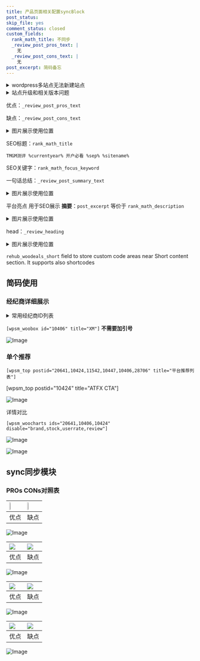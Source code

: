 ```yaml
---
title: 产品页面相关配置syncBlock
post_status: 
skip_file: yes
comment_status: closed
custom_fields:
  rank_math_title: 不同步
  _review_post_pros_text: |
    无
  _review_post_cons_text: |
    无
post_excerpt: 简码备忘
---
```

<details><summary>wordpress多站点无法新建站点</summary>

<li>和报错需要清理cookies一样的原因</li>
<li>wp-config.php里面<code>define( 'SUBDOMAIN_INSTALL', false );//子域名安装</code></li>
<li>新建子站点是用<code>define( 'SUBDOMAIN_INSTALL', true);//子域名安装</code> 完成以后，改成<code>false</code></li>
</details>

<details><summary>站点升级和相关版本问题</summary>

<p>wordpress：5.9.9
woocommerce：7.5.1
出现问题的地方：主题选项里面>><strong>Product layout >>compact style</strong></p>
<p>如何出现没有用过的字段 导致无法保存。先导出配置 然后进行修改，后面再次恢复即可。</p>
<p>出现部分字段无法显示时，需要返回默认布局后，对产品进行保存就好了。</p>
<p></p>
</details>

优点：`_review_post_pros_text`

缺点：`_review_post_cons_text`

<details><summary>图片展示使用位置</summary>

<img src="https://prod-files-secure.s3.us-west-2.amazonaws.com/39ed1227-6d7d-4570-be36-9ccd4a2c4241/f51d3d83-55d4-4bdf-9604-f37ec77ab556/Untitled.png?X-Amz-Algorithm=AWS4-HMAC-SHA256&X-Amz-Content-Sha256=UNSIGNED-PAYLOAD&X-Amz-Credential=ASIAZI2LB4666J4BHTQN%2F20250302%2Fus-west-2%2Fs3%2Faws4_request&X-Amz-Date=20250302T105521Z&X-Amz-Expires=3600&X-Amz-Security-Token=IQoJb3JpZ2luX2VjEH4aCXVzLXdlc3QtMiJHMEUCIQDsmKE6Ml7Rb2DPYEb1t4eM6Mgrox8V%2Bqus00ArwRM6tgIgCerQkVktXGU%2FCb3Q06NevBkukUmW14WWDcCqx3jCixEqiAQItv%2F%2F%2F%2F%2F%2F%2F%2F%2F%2FARAAGgw2Mzc0MjMxODM4MDUiDEzJ6w5zglKiXOUnfCrcA2hwxu9LZ3ieiquTRGu0n7%2F1yJ%2F1v4rV9pHoB%2BKTzgpmgWY3D%2BRJbjhc8ftkEziUJkEpGuIZQzznrmXW0FmTjp82suRCkl8VTsfkMn97r61qGU9VzWI0qI9LlBOA8cJtIjiUHkx0Dz%2F%2BBIB6FMGW6%2BftH5uKK6dZkOr0Hi%2Bzn2aulhYtCivsReTmviCrQ%2BFkuPWQpyFvsr1GdeZ8o9ScxjKd8AqduqGi7ZplDHMnXh1ppO9RXB8FGQ2JtxQ1dZ6XNtZVTucsHjMmaI3Je2V7rQ5Iuk7u3U2n7sFvKCxuTDD8yph8Blm9zgPKZp4%2Blfj3ojodrZcAWaUHEY1oQpXwmuBFTgBCOXfMgY3KN%2FGUqgvrH%2B8iho6%2FRWEF2wEuvrUoPGTHFL8dcXX0J1Y45R5lDypxPluP7YUUGkAs8w31oX9HpUsoY6621RuzuJbHQauhjvWs8ugA58CrFAJEskII9egK8Zw3EjmR%2BftFzELDDx%2B6xSGes1JMGoNEWKX0a6smOIEIx28XGtONO061vZ5fRC8JYscwFsVQkBZ2sl3Tox4I17XTgYIRRNNDuLw%2B%2FQXuEQTRxmWAKcxvo3E3Qtlbyx7h3Y7jKpJzK67qu2MURVGXx%2BXHbCF%2FBjN5PZ8IMIvWj74GOqUBUwhquqTAYT1b2sv4ZhYSx%2FXjTPFtSrdACmZHWHv3wCaqDOXEZ05TDav5zG5Zv8%2F50StOgCrYrT7RnwbGFeXHDy%2FxSriPh38B4EIel5k5wYG5LfC4KGDiTE1O9B3AGzBj79XDOsuK1tsEeGR8hWnaDbgbsAJLVHebfy%2BkC2DTsPk8qlGfMy0JoHdG7AQMRzeVMJ36W84xtnPUsDdH8atBnqqm%2Fx00&X-Amz-Signature=43972e57e4c5914e54d594962a06b75a475b4243804b8012b512e185cc91064b&X-Amz-SignedHeaders=host&x-id=GetObject" alt="Image">
</details>

SEO标题：`rank_math_title`

`TMGM测评 %currentyear% 开户必看 %sep% %sitename%`

SEO关键字：`rank_math_focus_keyword`

一句话总结：`_review_post_summary_text`

<details><summary>图片展示使用位置</summary>

<img src="https://prod-files-secure.s3.us-west-2.amazonaws.com/39ed1227-6d7d-4570-be36-9ccd4a2c4241/4b96a922-296c-4f4e-8630-d1c870cbce01/Untitled.png?X-Amz-Algorithm=AWS4-HMAC-SHA256&X-Amz-Content-Sha256=UNSIGNED-PAYLOAD&X-Amz-Credential=ASIAZI2LB466WHNEZMMM%2F20250302%2Fus-west-2%2Fs3%2Faws4_request&X-Amz-Date=20250302T105521Z&X-Amz-Expires=3600&X-Amz-Security-Token=IQoJb3JpZ2luX2VjEH4aCXVzLXdlc3QtMiJIMEYCIQC3ZSrkfpl9XoXGioXIvXMQWALY3ZnrgDbm8aMGOHlWpgIhAKO9bIvopEdBQBvch45Wpi47HVbUlG%2Bs64ac2rXnMLvrKogECLb%2F%2F%2F%2F%2F%2F%2F%2F%2F%2FwEQABoMNjM3NDIzMTgzODA1Igy7pwx2o9iFxn99p0Uq3AOR6mGKgevsuOZz3VtIdIwI5N0qNPVSZ3eI6n9ooRNlT0AcAxcTqeYtfYMMf0ThbMOTAZTcN%2FkAqZx4QaWCMKNt%2B17yH3wCg7DP30wMGpy3ThDk9yO0WTSuzgrl4iZruvXvNoMUH7wna5mG2YYe%2FgP%2B5NMWFR5vyddL32YbGUAKhR%2B5YT1xgWvd%2FnVt4hzWRAAQgn1AzynTRQVI91Sa9W3Nd2IIbHb5IutbFM2TQZBWaJBeJ5qBCDEkz%2FDIDgS77bFlxIs3AVpXo%2F5l06kgEl5vGyDfLQSpTCgrAOTWVH7wXSs1sszMiV8WiYi1sSyz6ONNtnHqwwB5Ft4%2B12S8rOdfrUPfAslfXScB0MpqYhF0IrMRC2Ge0DQNSS7O3eeTbGSveXwxY0kEz87kjGhNdiUWmDuE3OGPQDCS1I9PkKL0wRAqspMDIJHTFOdZJTAHCRqHfk4dNmfzp4J%2BQkqlSMe5c2VHs5lzesD134Qh1Zn3HNGmmHpJCaFaynmaHefxnrBvn2cF%2Bp9FE17GS%2FPdjqR8exvVHfgudrXdTAr9%2FQyv7q2JeQZQDojv8mNj9lAcqIozOZnQ%2FwHw4S8pUHwMqU%2FxERruXMjrtj3dWoA79VU5YWIHYk00Sezs17cSjDD61Y%2B%2BBjqkATQ%2FPy6XgaKfG3nTP2JV%2BL3%2FHWLPjLKT0vG37xPzpC%2FgZ9HLjPwcuik0njweKQrzuOm7G1ZBCP4Z%2FEuNqVkPR0%2B8Zhzz%2BTC1hMnvGFsDq0YJBRwBVvf51FtAmqLEc7LcI1FqrmBD%2FSdDZk90ryXlR7aOnloGmi4A3KJ%2BvNWsAnVj%2BZhgf9iOWifmrCQTT%2FEGr2VqJsQirRg7Uf3TQoRXNbViBEie&X-Amz-Signature=f6ff80dec8a81014389ffc330854dd41b490b244c0c66526e220f32960e5a3aa&X-Amz-SignedHeaders=host&x-id=GetObject" alt="Image">
</details>

平台亮点 用于SEO展示 **摘要**：`post_excerpt`  等价于 `rank_math_description`

<details><summary>图片展示使用位置</summary>

<img src="https://prod-files-secure.s3.us-west-2.amazonaws.com/39ed1227-6d7d-4570-be36-9ccd4a2c4241/1ee11f63-b60a-4dfe-a7a7-d58ff23b5d88/Untitled.png?X-Amz-Algorithm=AWS4-HMAC-SHA256&X-Amz-Content-Sha256=UNSIGNED-PAYLOAD&X-Amz-Credential=ASIAZI2LB466UXFOGZMR%2F20250302%2Fus-west-2%2Fs3%2Faws4_request&X-Amz-Date=20250302T105521Z&X-Amz-Expires=3600&X-Amz-Security-Token=IQoJb3JpZ2luX2VjEH4aCXVzLXdlc3QtMiJIMEYCIQCRe1UxahCiUFNMQAedDVoIwOrb8km3bYuMjL58UVVv6QIhAP6rYVdjATsU2Su5id%2FLZnHi0rI%2BpO9QBprj%2FBhi9HqcKogECLb%2F%2F%2F%2F%2F%2F%2F%2F%2F%2FwEQABoMNjM3NDIzMTgzODA1Igx6sTt5nmJTu%2Fv24JQq3AMWNQOaEnJ8PiPzFzSf2mpZ5Eu%2BrtYZXGd6i8ViOesiJkkFbi0oDNDEDiVqbAX9SyYG6aJoFiNYXIWfR62ptSvCoxarElBHOlsjUiMAtG8AUBcD3Eml%2FdKjSh1yOUKtD5mlun%2FCeNMCzS%2BVPKEpln2auqSPDXq6JCsjKDB3UfWcQFmZK01UM8KnCY3wkV7xevq%2BoIM3WbGESh2ZpHLKIBigHlDPsw2s6ADo%2FxthRAE354t%2BvJa3M8or8icusmkrNk7n6dpziPc%2BI7%2Bih%2BxPWEy3ruH0qeqaluhZnoTsILjH09edoHyP3MbJq%2Bs6jtlFIsCmy7aLLkVFJE7vsMPRpnBllTXf6Lc1%2FqnUyLA84KPE26eDWUjS%2FJOtpMVMW%2BBevt5zJKrM4aVTSeIjDufG6xL4VLlcY7XVPWHaAYZxT6ZFRhjmIyeDQq9bwD%2BYOrTjXazsrZ1vg801x89RwB4u%2BSNP0q3okBFdf1UmSs7tN2XXqXV2jxvCoEwZ4a7AUlIOMlzfozAe%2FRjBE3zOz5kkJm7pDi6vE45I%2BUfhnto04ZFJEh%2FSUeVd4kBKAe9jK29riCdjjqFYjCTmKNmbWBNwoeLDOI8Z9%2FxwmqCfdBW8fv9xd77GjcNsW4ctvs44OjD51Y%2B%2BBjqkASCXJryJiXFR8%2BtGQc%2BB4yFbXuGGS7AHeluTfYlDo5c2uXhorZlvgsuuNd07BQdGiVAg2H2dKblVKY3lVivRDHBXoctAggncrdsragTZIGst%2FFc0YzGrgKUbJtE%2BVw7ZU8i%2FERwmvFtfGg30dLwbba6NKGczZtbOnO5qOm%2B55V1KOQqI5QbxhFJNQiU3AAwc97AoUDcAF%2B5c0CX3w5K%2B2QZUFFMp&X-Amz-Signature=6514fbaf388310b95f6378ee7eafd586f977d0596b494076e348e536d93f358e&X-Amz-SignedHeaders=host&x-id=GetObject" alt="Image">
<img src="https://prod-files-secure.s3.us-west-2.amazonaws.com/39ed1227-6d7d-4570-be36-9ccd4a2c4241/ad4118b5-78d8-4fbe-801e-3b29b5d99c01/Untitled.png?X-Amz-Algorithm=AWS4-HMAC-SHA256&X-Amz-Content-Sha256=UNSIGNED-PAYLOAD&X-Amz-Credential=ASIAZI2LB466UXFOGZMR%2F20250302%2Fus-west-2%2Fs3%2Faws4_request&X-Amz-Date=20250302T105521Z&X-Amz-Expires=3600&X-Amz-Security-Token=IQoJb3JpZ2luX2VjEH4aCXVzLXdlc3QtMiJIMEYCIQCRe1UxahCiUFNMQAedDVoIwOrb8km3bYuMjL58UVVv6QIhAP6rYVdjATsU2Su5id%2FLZnHi0rI%2BpO9QBprj%2FBhi9HqcKogECLb%2F%2F%2F%2F%2F%2F%2F%2F%2F%2FwEQABoMNjM3NDIzMTgzODA1Igx6sTt5nmJTu%2Fv24JQq3AMWNQOaEnJ8PiPzFzSf2mpZ5Eu%2BrtYZXGd6i8ViOesiJkkFbi0oDNDEDiVqbAX9SyYG6aJoFiNYXIWfR62ptSvCoxarElBHOlsjUiMAtG8AUBcD3Eml%2FdKjSh1yOUKtD5mlun%2FCeNMCzS%2BVPKEpln2auqSPDXq6JCsjKDB3UfWcQFmZK01UM8KnCY3wkV7xevq%2BoIM3WbGESh2ZpHLKIBigHlDPsw2s6ADo%2FxthRAE354t%2BvJa3M8or8icusmkrNk7n6dpziPc%2BI7%2Bih%2BxPWEy3ruH0qeqaluhZnoTsILjH09edoHyP3MbJq%2Bs6jtlFIsCmy7aLLkVFJE7vsMPRpnBllTXf6Lc1%2FqnUyLA84KPE26eDWUjS%2FJOtpMVMW%2BBevt5zJKrM4aVTSeIjDufG6xL4VLlcY7XVPWHaAYZxT6ZFRhjmIyeDQq9bwD%2BYOrTjXazsrZ1vg801x89RwB4u%2BSNP0q3okBFdf1UmSs7tN2XXqXV2jxvCoEwZ4a7AUlIOMlzfozAe%2FRjBE3zOz5kkJm7pDi6vE45I%2BUfhnto04ZFJEh%2FSUeVd4kBKAe9jK29riCdjjqFYjCTmKNmbWBNwoeLDOI8Z9%2FxwmqCfdBW8fv9xd77GjcNsW4ctvs44OjD51Y%2B%2BBjqkASCXJryJiXFR8%2BtGQc%2BB4yFbXuGGS7AHeluTfYlDo5c2uXhorZlvgsuuNd07BQdGiVAg2H2dKblVKY3lVivRDHBXoctAggncrdsragTZIGst%2FFc0YzGrgKUbJtE%2BVw7ZU8i%2FERwmvFtfGg30dLwbba6NKGczZtbOnO5qOm%2B55V1KOQqI5QbxhFJNQiU3AAwc97AoUDcAF%2B5c0CX3w5K%2B2QZUFFMp&X-Amz-Signature=713091e00b078a9526a34a1fa8ab764ae66584f80aab59d285548eff7ad75152&X-Amz-SignedHeaders=host&x-id=GetObject" alt="Image">
<img src="https://prod-files-secure.s3.us-west-2.amazonaws.com/39ed1227-6d7d-4570-be36-9ccd4a2c4241/a38cf7c9-a79c-4b64-9e94-13589fe0758b/Untitled.png?X-Amz-Algorithm=AWS4-HMAC-SHA256&X-Amz-Content-Sha256=UNSIGNED-PAYLOAD&X-Amz-Credential=ASIAZI2LB466UXFOGZMR%2F20250302%2Fus-west-2%2Fs3%2Faws4_request&X-Amz-Date=20250302T105521Z&X-Amz-Expires=3600&X-Amz-Security-Token=IQoJb3JpZ2luX2VjEH4aCXVzLXdlc3QtMiJIMEYCIQCRe1UxahCiUFNMQAedDVoIwOrb8km3bYuMjL58UVVv6QIhAP6rYVdjATsU2Su5id%2FLZnHi0rI%2BpO9QBprj%2FBhi9HqcKogECLb%2F%2F%2F%2F%2F%2F%2F%2F%2F%2FwEQABoMNjM3NDIzMTgzODA1Igx6sTt5nmJTu%2Fv24JQq3AMWNQOaEnJ8PiPzFzSf2mpZ5Eu%2BrtYZXGd6i8ViOesiJkkFbi0oDNDEDiVqbAX9SyYG6aJoFiNYXIWfR62ptSvCoxarElBHOlsjUiMAtG8AUBcD3Eml%2FdKjSh1yOUKtD5mlun%2FCeNMCzS%2BVPKEpln2auqSPDXq6JCsjKDB3UfWcQFmZK01UM8KnCY3wkV7xevq%2BoIM3WbGESh2ZpHLKIBigHlDPsw2s6ADo%2FxthRAE354t%2BvJa3M8or8icusmkrNk7n6dpziPc%2BI7%2Bih%2BxPWEy3ruH0qeqaluhZnoTsILjH09edoHyP3MbJq%2Bs6jtlFIsCmy7aLLkVFJE7vsMPRpnBllTXf6Lc1%2FqnUyLA84KPE26eDWUjS%2FJOtpMVMW%2BBevt5zJKrM4aVTSeIjDufG6xL4VLlcY7XVPWHaAYZxT6ZFRhjmIyeDQq9bwD%2BYOrTjXazsrZ1vg801x89RwB4u%2BSNP0q3okBFdf1UmSs7tN2XXqXV2jxvCoEwZ4a7AUlIOMlzfozAe%2FRjBE3zOz5kkJm7pDi6vE45I%2BUfhnto04ZFJEh%2FSUeVd4kBKAe9jK29riCdjjqFYjCTmKNmbWBNwoeLDOI8Z9%2FxwmqCfdBW8fv9xd77GjcNsW4ctvs44OjD51Y%2B%2BBjqkASCXJryJiXFR8%2BtGQc%2BB4yFbXuGGS7AHeluTfYlDo5c2uXhorZlvgsuuNd07BQdGiVAg2H2dKblVKY3lVivRDHBXoctAggncrdsragTZIGst%2FFc0YzGrgKUbJtE%2BVw7ZU8i%2FERwmvFtfGg30dLwbba6NKGczZtbOnO5qOm%2B55V1KOQqI5QbxhFJNQiU3AAwc97AoUDcAF%2B5c0CX3w5K%2B2QZUFFMp&X-Amz-Signature=d3a785d0863a54b478f1a727b25e00de32b6371957f1df7b829ea46a9dab71a4&X-Amz-SignedHeaders=host&x-id=GetObject" alt="Image">
<img src="https://prod-files-secure.s3.us-west-2.amazonaws.com/39ed1227-6d7d-4570-be36-9ccd4a2c4241/7da6fc1e-d2ac-42ae-8c75-cb5749aa18f6/Untitled.png?X-Amz-Algorithm=AWS4-HMAC-SHA256&X-Amz-Content-Sha256=UNSIGNED-PAYLOAD&X-Amz-Credential=ASIAZI2LB466UXFOGZMR%2F20250302%2Fus-west-2%2Fs3%2Faws4_request&X-Amz-Date=20250302T105521Z&X-Amz-Expires=3600&X-Amz-Security-Token=IQoJb3JpZ2luX2VjEH4aCXVzLXdlc3QtMiJIMEYCIQCRe1UxahCiUFNMQAedDVoIwOrb8km3bYuMjL58UVVv6QIhAP6rYVdjATsU2Su5id%2FLZnHi0rI%2BpO9QBprj%2FBhi9HqcKogECLb%2F%2F%2F%2F%2F%2F%2F%2F%2F%2FwEQABoMNjM3NDIzMTgzODA1Igx6sTt5nmJTu%2Fv24JQq3AMWNQOaEnJ8PiPzFzSf2mpZ5Eu%2BrtYZXGd6i8ViOesiJkkFbi0oDNDEDiVqbAX9SyYG6aJoFiNYXIWfR62ptSvCoxarElBHOlsjUiMAtG8AUBcD3Eml%2FdKjSh1yOUKtD5mlun%2FCeNMCzS%2BVPKEpln2auqSPDXq6JCsjKDB3UfWcQFmZK01UM8KnCY3wkV7xevq%2BoIM3WbGESh2ZpHLKIBigHlDPsw2s6ADo%2FxthRAE354t%2BvJa3M8or8icusmkrNk7n6dpziPc%2BI7%2Bih%2BxPWEy3ruH0qeqaluhZnoTsILjH09edoHyP3MbJq%2Bs6jtlFIsCmy7aLLkVFJE7vsMPRpnBllTXf6Lc1%2FqnUyLA84KPE26eDWUjS%2FJOtpMVMW%2BBevt5zJKrM4aVTSeIjDufG6xL4VLlcY7XVPWHaAYZxT6ZFRhjmIyeDQq9bwD%2BYOrTjXazsrZ1vg801x89RwB4u%2BSNP0q3okBFdf1UmSs7tN2XXqXV2jxvCoEwZ4a7AUlIOMlzfozAe%2FRjBE3zOz5kkJm7pDi6vE45I%2BUfhnto04ZFJEh%2FSUeVd4kBKAe9jK29riCdjjqFYjCTmKNmbWBNwoeLDOI8Z9%2FxwmqCfdBW8fv9xd77GjcNsW4ctvs44OjD51Y%2B%2BBjqkASCXJryJiXFR8%2BtGQc%2BB4yFbXuGGS7AHeluTfYlDo5c2uXhorZlvgsuuNd07BQdGiVAg2H2dKblVKY3lVivRDHBXoctAggncrdsragTZIGst%2FFc0YzGrgKUbJtE%2BVw7ZU8i%2FERwmvFtfGg30dLwbba6NKGczZtbOnO5qOm%2B55V1KOQqI5QbxhFJNQiU3AAwc97AoUDcAF%2B5c0CX3w5K%2B2QZUFFMp&X-Amz-Signature=82ed3dea7b7db1c5f75f9de237f5f2d5106cf505b50973ce62a3ff2f8c624b8d&X-Amz-SignedHeaders=host&x-id=GetObject" alt="Image">
<img src="https://prod-files-secure.s3.us-west-2.amazonaws.com/39ed1227-6d7d-4570-be36-9ccd4a2c4241/7e97f40a-eaee-47f5-b2f9-475f96808fa7/Untitled.png?X-Amz-Algorithm=AWS4-HMAC-SHA256&X-Amz-Content-Sha256=UNSIGNED-PAYLOAD&X-Amz-Credential=ASIAZI2LB466UXFOGZMR%2F20250302%2Fus-west-2%2Fs3%2Faws4_request&X-Amz-Date=20250302T105521Z&X-Amz-Expires=3600&X-Amz-Security-Token=IQoJb3JpZ2luX2VjEH4aCXVzLXdlc3QtMiJIMEYCIQCRe1UxahCiUFNMQAedDVoIwOrb8km3bYuMjL58UVVv6QIhAP6rYVdjATsU2Su5id%2FLZnHi0rI%2BpO9QBprj%2FBhi9HqcKogECLb%2F%2F%2F%2F%2F%2F%2F%2F%2F%2FwEQABoMNjM3NDIzMTgzODA1Igx6sTt5nmJTu%2Fv24JQq3AMWNQOaEnJ8PiPzFzSf2mpZ5Eu%2BrtYZXGd6i8ViOesiJkkFbi0oDNDEDiVqbAX9SyYG6aJoFiNYXIWfR62ptSvCoxarElBHOlsjUiMAtG8AUBcD3Eml%2FdKjSh1yOUKtD5mlun%2FCeNMCzS%2BVPKEpln2auqSPDXq6JCsjKDB3UfWcQFmZK01UM8KnCY3wkV7xevq%2BoIM3WbGESh2ZpHLKIBigHlDPsw2s6ADo%2FxthRAE354t%2BvJa3M8or8icusmkrNk7n6dpziPc%2BI7%2Bih%2BxPWEy3ruH0qeqaluhZnoTsILjH09edoHyP3MbJq%2Bs6jtlFIsCmy7aLLkVFJE7vsMPRpnBllTXf6Lc1%2FqnUyLA84KPE26eDWUjS%2FJOtpMVMW%2BBevt5zJKrM4aVTSeIjDufG6xL4VLlcY7XVPWHaAYZxT6ZFRhjmIyeDQq9bwD%2BYOrTjXazsrZ1vg801x89RwB4u%2BSNP0q3okBFdf1UmSs7tN2XXqXV2jxvCoEwZ4a7AUlIOMlzfozAe%2FRjBE3zOz5kkJm7pDi6vE45I%2BUfhnto04ZFJEh%2FSUeVd4kBKAe9jK29riCdjjqFYjCTmKNmbWBNwoeLDOI8Z9%2FxwmqCfdBW8fv9xd77GjcNsW4ctvs44OjD51Y%2B%2BBjqkASCXJryJiXFR8%2BtGQc%2BB4yFbXuGGS7AHeluTfYlDo5c2uXhorZlvgsuuNd07BQdGiVAg2H2dKblVKY3lVivRDHBXoctAggncrdsragTZIGst%2FFc0YzGrgKUbJtE%2BVw7ZU8i%2FERwmvFtfGg30dLwbba6NKGczZtbOnO5qOm%2B55V1KOQqI5QbxhFJNQiU3AAwc97AoUDcAF%2B5c0CX3w5K%2B2QZUFFMp&X-Amz-Signature=81453aa7fa3585dff0185b8f6184dcbaa9a9fdd540f4efd780bdf54d95d087dd&X-Amz-SignedHeaders=host&x-id=GetObject" alt="Image">
</details>

head：`_review_heading`

<details><summary>图片展示使用位置</summary>

<img src="https://prod-files-secure.s3.us-west-2.amazonaws.com/39ed1227-6d7d-4570-be36-9ccd4a2c4241/3a4650ad-9887-415c-889a-edd51fa54f27/Untitled.png?X-Amz-Algorithm=AWS4-HMAC-SHA256&X-Amz-Content-Sha256=UNSIGNED-PAYLOAD&X-Amz-Credential=ASIAZI2LB466QLCKF2TD%2F20250302%2Fus-west-2%2Fs3%2Faws4_request&X-Amz-Date=20250302T105524Z&X-Amz-Expires=3600&X-Amz-Security-Token=IQoJb3JpZ2luX2VjEH4aCXVzLXdlc3QtMiJGMEQCIE4Pd2UudR6hcYxM%2Bs7XDHX8yp8LX03%2B%2FP1nDS69rrsoAiApR3Stbt1aokjmDnDQC6Om9yeraJkmDsJlmBaIYe03qyqIBAi2%2F%2F%2F%2F%2F%2F%2F%2F%2F%2F8BEAAaDDYzNzQyMzE4MzgwNSIMM7TtlNswDYJZTH3HKtwDdVkrSjp%2F1BbDyilIDM0UYJnCka6HSrPp043XReTbQ3BykNJ8U26Bs0mD97dRMlYBJ8FstSitoYzT8t25J2XiNmClskr1ugAvpxzpTkRcAN%2FqL%2FQBc%2Bw13jPmVnVZhO4GzSyxgaGickrxAA%2FM%2Bx4OsPtjEz85A5SySj0B%2BVI%2BYxsxpCg96wGsZ8YFDb%2FuRJGWUd5KEQGBRp0WhiGOL1ewMBv452Q3RIistyo38wYJ7obIgwFNjaPuvwrza%2BsDdoFo4ns6kY%2BpHxIpPxy88iUqfyklMtRfZzbuA1EDa6k4XqJFu0A%2FwYPrQiq5taYug8PAUIT5AOS7Ar%2FrlGBydtBG6J1lkUoWTgtzUnzhuXZ6R11C2xBImFgo5%2Fj5WpN2kgQ6WbO9BD2QDyRy1eQsuIIajoVOh0ucxxv31wl7T2auTHhRTgUVLts%2Bnl8AmSyRD%2FTAPoX8wBTKPEwT%2F3VudDlZRkYg8qwqTyqHiScDPAqsUIJw5jS6iAnNIrVPXEHlz1%2F8DOLgpeYi3LKvnfHSrn3ELnvC7h8QpQbCYUsSYyzyU018Meay%2BX5kgfO76rw6Z6jwbOk5zn36BYS0GVPoKvCdqKsTV1v%2FK46Rcfqx%2F8pJr%2BQHxNzv4otwFKmEObYw8dWPvgY6pgElQN4gh4YGZHktoI1rFkZwiC6DFFyhtQsDS%2BeH%2BrwO9w3dc7ZpYUShdgMpywIOEy%2BzXzxECMqCAz22FSK5Rt5XZKqhscJwCwsE3fp3CTJCen5FJ6UST9nldGqFQE0VHECTWtfP2sfBUNt7g8doHXNsSVQM2%2Bp0Iqs2YjuLsPjHjFJ8L89nVg3Fos3c%2FXwjNz9mG8PF2K4fQ%2B%2FJl5etFSlDA3VCnvR%2F&X-Amz-Signature=0cf75def3d638351002c59da6eb32a97526ac95b2c430fe8524d627148c4c8b9&X-Amz-SignedHeaders=host&x-id=GetObject" alt="Image">
</details>

`rehub_woodeals_short`	field to store custom code areas near Short content section. It supports also shortcodes



## 简码使用

### 经纪商详细展示

<details><summary>常用经纪商ID列表</summary>

<pre><code class="php">嘉盛 ===> 20641  [wpsm_woobox id="20641" title="嘉盛"]
易信easymarkets ===> 11542  [wpsm_woobox id="11542" title="易信easymarkets"]
ATFX外汇 ===> 10424  [wpsm_woobox id="10424" title="ATFX"]
XM ===> 10406  [wpsm_woobox id="10406" title="XM"]
TMGM ===> 29622  [wpsm_woobox id="29622" title="TMGM"]
HYCM ===> 10447  [wpsm_woobox id="10447" title="HYCM"]
fpmarkets澳福外汇 ===> 20639  [wpsm_woobox id="20639" title="fpmarkets澳福外汇"]</code></pre>
</details>

`[wpsm_woobox id="10406" title="XM"]` **不需要加引号**

![Image](https://prod-files-secure.s3.us-west-2.amazonaws.com/39ed1227-6d7d-4570-be36-9ccd4a2c4241/4f898f9d-0fa7-4e43-acd3-ac6bc7be575a/Untitled.png?X-Amz-Algorithm=AWS4-HMAC-SHA256&X-Amz-Content-Sha256=UNSIGNED-PAYLOAD&X-Amz-Credential=ASIAZI2LB466YOVB4MSJ%2F20250302%2Fus-west-2%2Fs3%2Faws4_request&X-Amz-Date=20250302T105520Z&X-Amz-Expires=3600&X-Amz-Security-Token=IQoJb3JpZ2luX2VjEH4aCXVzLXdlc3QtMiJHMEUCIQDjBaqA0MYmnTRbcrRvek4I%2Flo14gXkbXHjaWUSsE7LwgIgWRbXc7IC5U4vK%2FFhlhCRT3yegfEsL3tFUisLNs81jCMqiAQItv%2F%2F%2F%2F%2F%2F%2F%2F%2F%2FARAAGgw2Mzc0MjMxODM4MDUiDOeEyNfoPKEaEHtr8SrcAxjvV69ppUHqGwszqcpAmbJtxWXrUZqW43EBw7fFwlM4pMpk4Xz%2BRcs4FrNfP6u5ykLDDZ1xXdDLZ9knUWeN5Lwxsq8rkSpHr6ksTXy1OlqtBKGEE9I%2B%2FX1rVUynnCoFjkn%2B%2BmfsMxl%2FCrhu%2ByFOfc2yraU76tiEcoJoZU39RbAj%2B3PJuKgoDK352yjdASo%2B8PqqlBi9QeO2O81EANb%2B2n6uqrmfkOROLB5lKf4HH%2B7DHCNLpLybc8Cl2kqKUHDyVnu46ZPKXiUpX44rPgshawa%2FtWf5qn8mhfF8KH74dm8urda7%2FSS3be8q6%2FSAn8%2Bx4MUlcuRZyIbQjY%2BGbB7yDMFxkhbihSrm6tXOVjHM%2FO3TFXjYee9wQntpWosh9oqx6d6DSON97epOE7WK5K3V%2Fwmt0izveLm4AUzNkzrnShBrvVT7bxiKlvDP7q2rN7YQ1I5YjUBEYHMJ3xs4iUeRbT7smS4IPSY0qtK8tCQ%2FMsCbcgoV3LDUvsHdxWkqIy6ThUY6Vub7FAB3YJoskOQ12JzigmcOQRErIAgQM4kSjVgzXD5OCD%2BD%2F6lYNz%2BeA9R7kkBJwyVDZE3aidXWISgSjLp6I9jLn1csd2LD%2BnteENVxBv9dkbO6R3YP9k6dMMjVj74GOqUB%2BrsN10kknoT0IB41yS7pCiCPn3jjeLTeyV5k1TRrbLAf4UsopLuzV07VyYGhn8i3%2FkVbZ3k1uWGVS4NidPigpIPBqOq7wca2skI2ouaTcSMFbTHu8ihSrlC7%2Fr0RIezBOqyPxmMC1v2hzNZAlnPzS8Swm04AxlxspL335XO2a5bbXGGNoY84psIhC52CjDgHiliyEATpHRwjWolFp%2B%2FbtDhnPSTN&X-Amz-Signature=5b08039f7df985d29db41ccc1806f49109963675e8e22484ac9d060c64d48d68&X-Amz-SignedHeaders=host&x-id=GetObject)

### 单个推荐
`[wpsm_top postid="20641,10424,11542,10447,10406,28706" title="平台推荐列表"]`

[wpsm_top postid="10424" title="ATFX CTA"]

![Image](https://prod-files-secure.s3.us-west-2.amazonaws.com/39ed1227-6d7d-4570-be36-9ccd4a2c4241/5ac620dc-51a8-48b6-b55d-91f47299193c/Untitled.png?X-Amz-Algorithm=AWS4-HMAC-SHA256&X-Amz-Content-Sha256=UNSIGNED-PAYLOAD&X-Amz-Credential=ASIAZI2LB466YOVB4MSJ%2F20250302%2Fus-west-2%2Fs3%2Faws4_request&X-Amz-Date=20250302T105520Z&X-Amz-Expires=3600&X-Amz-Security-Token=IQoJb3JpZ2luX2VjEH4aCXVzLXdlc3QtMiJHMEUCIQDjBaqA0MYmnTRbcrRvek4I%2Flo14gXkbXHjaWUSsE7LwgIgWRbXc7IC5U4vK%2FFhlhCRT3yegfEsL3tFUisLNs81jCMqiAQItv%2F%2F%2F%2F%2F%2F%2F%2F%2F%2FARAAGgw2Mzc0MjMxODM4MDUiDOeEyNfoPKEaEHtr8SrcAxjvV69ppUHqGwszqcpAmbJtxWXrUZqW43EBw7fFwlM4pMpk4Xz%2BRcs4FrNfP6u5ykLDDZ1xXdDLZ9knUWeN5Lwxsq8rkSpHr6ksTXy1OlqtBKGEE9I%2B%2FX1rVUynnCoFjkn%2B%2BmfsMxl%2FCrhu%2ByFOfc2yraU76tiEcoJoZU39RbAj%2B3PJuKgoDK352yjdASo%2B8PqqlBi9QeO2O81EANb%2B2n6uqrmfkOROLB5lKf4HH%2B7DHCNLpLybc8Cl2kqKUHDyVnu46ZPKXiUpX44rPgshawa%2FtWf5qn8mhfF8KH74dm8urda7%2FSS3be8q6%2FSAn8%2Bx4MUlcuRZyIbQjY%2BGbB7yDMFxkhbihSrm6tXOVjHM%2FO3TFXjYee9wQntpWosh9oqx6d6DSON97epOE7WK5K3V%2Fwmt0izveLm4AUzNkzrnShBrvVT7bxiKlvDP7q2rN7YQ1I5YjUBEYHMJ3xs4iUeRbT7smS4IPSY0qtK8tCQ%2FMsCbcgoV3LDUvsHdxWkqIy6ThUY6Vub7FAB3YJoskOQ12JzigmcOQRErIAgQM4kSjVgzXD5OCD%2BD%2F6lYNz%2BeA9R7kkBJwyVDZE3aidXWISgSjLp6I9jLn1csd2LD%2BnteENVxBv9dkbO6R3YP9k6dMMjVj74GOqUB%2BrsN10kknoT0IB41yS7pCiCPn3jjeLTeyV5k1TRrbLAf4UsopLuzV07VyYGhn8i3%2FkVbZ3k1uWGVS4NidPigpIPBqOq7wca2skI2ouaTcSMFbTHu8ihSrlC7%2Fr0RIezBOqyPxmMC1v2hzNZAlnPzS8Swm04AxlxspL335XO2a5bbXGGNoY84psIhC52CjDgHiliyEATpHRwjWolFp%2B%2FbtDhnPSTN&X-Amz-Signature=9a31206f3fb64c9e30ffa6f7ec7606c4013d4c970a78f12b4bf72fb632d2384d&X-Amz-SignedHeaders=host&x-id=GetObject)

详情对比

`[wpsm_woocharts ids="20641,10406,10424" disable="brand,stock,userrate,review"]`

![Image](https://prod-files-secure.s3.us-west-2.amazonaws.com/39ed1227-6d7d-4570-be36-9ccd4a2c4241/bf3ba45f-b9f3-4295-8aef-b4a495fd25f4/Untitled.png?X-Amz-Algorithm=AWS4-HMAC-SHA256&X-Amz-Content-Sha256=UNSIGNED-PAYLOAD&X-Amz-Credential=ASIAZI2LB466YOVB4MSJ%2F20250302%2Fus-west-2%2Fs3%2Faws4_request&X-Amz-Date=20250302T105520Z&X-Amz-Expires=3600&X-Amz-Security-Token=IQoJb3JpZ2luX2VjEH4aCXVzLXdlc3QtMiJHMEUCIQDjBaqA0MYmnTRbcrRvek4I%2Flo14gXkbXHjaWUSsE7LwgIgWRbXc7IC5U4vK%2FFhlhCRT3yegfEsL3tFUisLNs81jCMqiAQItv%2F%2F%2F%2F%2F%2F%2F%2F%2F%2FARAAGgw2Mzc0MjMxODM4MDUiDOeEyNfoPKEaEHtr8SrcAxjvV69ppUHqGwszqcpAmbJtxWXrUZqW43EBw7fFwlM4pMpk4Xz%2BRcs4FrNfP6u5ykLDDZ1xXdDLZ9knUWeN5Lwxsq8rkSpHr6ksTXy1OlqtBKGEE9I%2B%2FX1rVUynnCoFjkn%2B%2BmfsMxl%2FCrhu%2ByFOfc2yraU76tiEcoJoZU39RbAj%2B3PJuKgoDK352yjdASo%2B8PqqlBi9QeO2O81EANb%2B2n6uqrmfkOROLB5lKf4HH%2B7DHCNLpLybc8Cl2kqKUHDyVnu46ZPKXiUpX44rPgshawa%2FtWf5qn8mhfF8KH74dm8urda7%2FSS3be8q6%2FSAn8%2Bx4MUlcuRZyIbQjY%2BGbB7yDMFxkhbihSrm6tXOVjHM%2FO3TFXjYee9wQntpWosh9oqx6d6DSON97epOE7WK5K3V%2Fwmt0izveLm4AUzNkzrnShBrvVT7bxiKlvDP7q2rN7YQ1I5YjUBEYHMJ3xs4iUeRbT7smS4IPSY0qtK8tCQ%2FMsCbcgoV3LDUvsHdxWkqIy6ThUY6Vub7FAB3YJoskOQ12JzigmcOQRErIAgQM4kSjVgzXD5OCD%2BD%2F6lYNz%2BeA9R7kkBJwyVDZE3aidXWISgSjLp6I9jLn1csd2LD%2BnteENVxBv9dkbO6R3YP9k6dMMjVj74GOqUB%2BrsN10kknoT0IB41yS7pCiCPn3jjeLTeyV5k1TRrbLAf4UsopLuzV07VyYGhn8i3%2FkVbZ3k1uWGVS4NidPigpIPBqOq7wca2skI2ouaTcSMFbTHu8ihSrlC7%2Fr0RIezBOqyPxmMC1v2hzNZAlnPzS8Swm04AxlxspL335XO2a5bbXGGNoY84psIhC52CjDgHiliyEATpHRwjWolFp%2B%2FbtDhnPSTN&X-Amz-Signature=25a07683c2c9d70894e51e877ee8143aa9735d580790f5fac0418e8585355451&X-Amz-SignedHeaders=host&x-id=GetObject)

![Image](https://prod-files-secure.s3.us-west-2.amazonaws.com/39ed1227-6d7d-4570-be36-9ccd4a2c4241/30bc56ef-f383-4b48-9768-2ebc9e436ec0/Untitled.png?X-Amz-Algorithm=AWS4-HMAC-SHA256&X-Amz-Content-Sha256=UNSIGNED-PAYLOAD&X-Amz-Credential=ASIAZI2LB466YOVB4MSJ%2F20250302%2Fus-west-2%2Fs3%2Faws4_request&X-Amz-Date=20250302T105520Z&X-Amz-Expires=3600&X-Amz-Security-Token=IQoJb3JpZ2luX2VjEH4aCXVzLXdlc3QtMiJHMEUCIQDjBaqA0MYmnTRbcrRvek4I%2Flo14gXkbXHjaWUSsE7LwgIgWRbXc7IC5U4vK%2FFhlhCRT3yegfEsL3tFUisLNs81jCMqiAQItv%2F%2F%2F%2F%2F%2F%2F%2F%2F%2FARAAGgw2Mzc0MjMxODM4MDUiDOeEyNfoPKEaEHtr8SrcAxjvV69ppUHqGwszqcpAmbJtxWXrUZqW43EBw7fFwlM4pMpk4Xz%2BRcs4FrNfP6u5ykLDDZ1xXdDLZ9knUWeN5Lwxsq8rkSpHr6ksTXy1OlqtBKGEE9I%2B%2FX1rVUynnCoFjkn%2B%2BmfsMxl%2FCrhu%2ByFOfc2yraU76tiEcoJoZU39RbAj%2B3PJuKgoDK352yjdASo%2B8PqqlBi9QeO2O81EANb%2B2n6uqrmfkOROLB5lKf4HH%2B7DHCNLpLybc8Cl2kqKUHDyVnu46ZPKXiUpX44rPgshawa%2FtWf5qn8mhfF8KH74dm8urda7%2FSS3be8q6%2FSAn8%2Bx4MUlcuRZyIbQjY%2BGbB7yDMFxkhbihSrm6tXOVjHM%2FO3TFXjYee9wQntpWosh9oqx6d6DSON97epOE7WK5K3V%2Fwmt0izveLm4AUzNkzrnShBrvVT7bxiKlvDP7q2rN7YQ1I5YjUBEYHMJ3xs4iUeRbT7smS4IPSY0qtK8tCQ%2FMsCbcgoV3LDUvsHdxWkqIy6ThUY6Vub7FAB3YJoskOQ12JzigmcOQRErIAgQM4kSjVgzXD5OCD%2BD%2F6lYNz%2BeA9R7kkBJwyVDZE3aidXWISgSjLp6I9jLn1csd2LD%2BnteENVxBv9dkbO6R3YP9k6dMMjVj74GOqUB%2BrsN10kknoT0IB41yS7pCiCPn3jjeLTeyV5k1TRrbLAf4UsopLuzV07VyYGhn8i3%2FkVbZ3k1uWGVS4NidPigpIPBqOq7wca2skI2ouaTcSMFbTHu8ihSrlC7%2Fr0RIezBOqyPxmMC1v2hzNZAlnPzS8Swm04AxlxspL335XO2a5bbXGGNoY84psIhC52CjDgHiliyEATpHRwjWolFp%2B%2FbtDhnPSTN&X-Amz-Signature=6457e9a1e98bf762a4adb211632052780f1e5a4dbdfd9fe89ed23fdcff811e99&X-Amz-SignedHeaders=host&x-id=GetObject)

## sync同步模块

### PROs CONs对照表

| <img src="https://cdn.ifttt.fun/gh/jarlin8/OSS@main/icons/customize/pros.svg" height="auto" width="37.3%"> | <img src="https://cdn.ifttt.fun/gh/jarlin8/OSS@main/icons/customize/cons.svg" height="auto" width="28.8%"> |
| :--- | :--- |
| 优点 | 缺点 |

![Image](https://prod-files-secure.s3.us-west-2.amazonaws.com/39ed1227-6d7d-4570-be36-9ccd4a2c4241/8742b755-dfb5-4004-9a5f-d6e561664bd8/Untitled.png?X-Amz-Algorithm=AWS4-HMAC-SHA256&X-Amz-Content-Sha256=UNSIGNED-PAYLOAD&X-Amz-Credential=ASIAZI2LB466YOVB4MSJ%2F20250302%2Fus-west-2%2Fs3%2Faws4_request&X-Amz-Date=20250302T105520Z&X-Amz-Expires=3600&X-Amz-Security-Token=IQoJb3JpZ2luX2VjEH4aCXVzLXdlc3QtMiJHMEUCIQDjBaqA0MYmnTRbcrRvek4I%2Flo14gXkbXHjaWUSsE7LwgIgWRbXc7IC5U4vK%2FFhlhCRT3yegfEsL3tFUisLNs81jCMqiAQItv%2F%2F%2F%2F%2F%2F%2F%2F%2F%2FARAAGgw2Mzc0MjMxODM4MDUiDOeEyNfoPKEaEHtr8SrcAxjvV69ppUHqGwszqcpAmbJtxWXrUZqW43EBw7fFwlM4pMpk4Xz%2BRcs4FrNfP6u5ykLDDZ1xXdDLZ9knUWeN5Lwxsq8rkSpHr6ksTXy1OlqtBKGEE9I%2B%2FX1rVUynnCoFjkn%2B%2BmfsMxl%2FCrhu%2ByFOfc2yraU76tiEcoJoZU39RbAj%2B3PJuKgoDK352yjdASo%2B8PqqlBi9QeO2O81EANb%2B2n6uqrmfkOROLB5lKf4HH%2B7DHCNLpLybc8Cl2kqKUHDyVnu46ZPKXiUpX44rPgshawa%2FtWf5qn8mhfF8KH74dm8urda7%2FSS3be8q6%2FSAn8%2Bx4MUlcuRZyIbQjY%2BGbB7yDMFxkhbihSrm6tXOVjHM%2FO3TFXjYee9wQntpWosh9oqx6d6DSON97epOE7WK5K3V%2Fwmt0izveLm4AUzNkzrnShBrvVT7bxiKlvDP7q2rN7YQ1I5YjUBEYHMJ3xs4iUeRbT7smS4IPSY0qtK8tCQ%2FMsCbcgoV3LDUvsHdxWkqIy6ThUY6Vub7FAB3YJoskOQ12JzigmcOQRErIAgQM4kSjVgzXD5OCD%2BD%2F6lYNz%2BeA9R7kkBJwyVDZE3aidXWISgSjLp6I9jLn1csd2LD%2BnteENVxBv9dkbO6R3YP9k6dMMjVj74GOqUB%2BrsN10kknoT0IB41yS7pCiCPn3jjeLTeyV5k1TRrbLAf4UsopLuzV07VyYGhn8i3%2FkVbZ3k1uWGVS4NidPigpIPBqOq7wca2skI2ouaTcSMFbTHu8ihSrlC7%2Fr0RIezBOqyPxmMC1v2hzNZAlnPzS8Swm04AxlxspL335XO2a5bbXGGNoY84psIhC52CjDgHiliyEATpHRwjWolFp%2B%2FbtDhnPSTN&X-Amz-Signature=55be29e99bed10d627b15a71921243c42e8c74723f1dde647b1c6c35eaf1654e&X-Amz-SignedHeaders=host&x-id=GetObject)

| <img src="https://cdn.ifttt.fun/gh/jarlin8/OSS@main/icons/customize/pros1.svg" height="auto"> | <img src="https://cdn.ifttt.fun/gh/jarlin8/OSS@main/icons/customize/cons1.svg" height="auto"> |
| :--- | :--- |
| 优点 | 缺点 |

![Image](https://prod-files-secure.s3.us-west-2.amazonaws.com/39ed1227-6d7d-4570-be36-9ccd4a2c4241/806358f8-c9c4-4e17-bb35-c6c76a5397a5/Untitled.png?X-Amz-Algorithm=AWS4-HMAC-SHA256&X-Amz-Content-Sha256=UNSIGNED-PAYLOAD&X-Amz-Credential=ASIAZI2LB466YOVB4MSJ%2F20250302%2Fus-west-2%2Fs3%2Faws4_request&X-Amz-Date=20250302T105520Z&X-Amz-Expires=3600&X-Amz-Security-Token=IQoJb3JpZ2luX2VjEH4aCXVzLXdlc3QtMiJHMEUCIQDjBaqA0MYmnTRbcrRvek4I%2Flo14gXkbXHjaWUSsE7LwgIgWRbXc7IC5U4vK%2FFhlhCRT3yegfEsL3tFUisLNs81jCMqiAQItv%2F%2F%2F%2F%2F%2F%2F%2F%2F%2FARAAGgw2Mzc0MjMxODM4MDUiDOeEyNfoPKEaEHtr8SrcAxjvV69ppUHqGwszqcpAmbJtxWXrUZqW43EBw7fFwlM4pMpk4Xz%2BRcs4FrNfP6u5ykLDDZ1xXdDLZ9knUWeN5Lwxsq8rkSpHr6ksTXy1OlqtBKGEE9I%2B%2FX1rVUynnCoFjkn%2B%2BmfsMxl%2FCrhu%2ByFOfc2yraU76tiEcoJoZU39RbAj%2B3PJuKgoDK352yjdASo%2B8PqqlBi9QeO2O81EANb%2B2n6uqrmfkOROLB5lKf4HH%2B7DHCNLpLybc8Cl2kqKUHDyVnu46ZPKXiUpX44rPgshawa%2FtWf5qn8mhfF8KH74dm8urda7%2FSS3be8q6%2FSAn8%2Bx4MUlcuRZyIbQjY%2BGbB7yDMFxkhbihSrm6tXOVjHM%2FO3TFXjYee9wQntpWosh9oqx6d6DSON97epOE7WK5K3V%2Fwmt0izveLm4AUzNkzrnShBrvVT7bxiKlvDP7q2rN7YQ1I5YjUBEYHMJ3xs4iUeRbT7smS4IPSY0qtK8tCQ%2FMsCbcgoV3LDUvsHdxWkqIy6ThUY6Vub7FAB3YJoskOQ12JzigmcOQRErIAgQM4kSjVgzXD5OCD%2BD%2F6lYNz%2BeA9R7kkBJwyVDZE3aidXWISgSjLp6I9jLn1csd2LD%2BnteENVxBv9dkbO6R3YP9k6dMMjVj74GOqUB%2BrsN10kknoT0IB41yS7pCiCPn3jjeLTeyV5k1TRrbLAf4UsopLuzV07VyYGhn8i3%2FkVbZ3k1uWGVS4NidPigpIPBqOq7wca2skI2ouaTcSMFbTHu8ihSrlC7%2Fr0RIezBOqyPxmMC1v2hzNZAlnPzS8Swm04AxlxspL335XO2a5bbXGGNoY84psIhC52CjDgHiliyEATpHRwjWolFp%2B%2FbtDhnPSTN&X-Amz-Signature=a6ff2a67eb00fe39caff4998aecc11480283b5d695771c31987b6656da25c640&X-Amz-SignedHeaders=host&x-id=GetObject)

| <img src="https://cdn.ifttt.fun/gh/jarlin8/OSS@main/icons/customize/pros2.svg" height="auto"> | <img src="https://cdn.ifttt.fun/gh/jarlin8/OSS@main/icons/customize/cons2.svg" height="auto"> |
| :--- | :--- |
| 优点 | 缺点 |

![Image](https://prod-files-secure.s3.us-west-2.amazonaws.com/39ed1227-6d7d-4570-be36-9ccd4a2c4241/a9245ec9-70dd-4005-b534-0d54315fc5f3/Untitled.png?X-Amz-Algorithm=AWS4-HMAC-SHA256&X-Amz-Content-Sha256=UNSIGNED-PAYLOAD&X-Amz-Credential=ASIAZI2LB466YOVB4MSJ%2F20250302%2Fus-west-2%2Fs3%2Faws4_request&X-Amz-Date=20250302T105520Z&X-Amz-Expires=3600&X-Amz-Security-Token=IQoJb3JpZ2luX2VjEH4aCXVzLXdlc3QtMiJHMEUCIQDjBaqA0MYmnTRbcrRvek4I%2Flo14gXkbXHjaWUSsE7LwgIgWRbXc7IC5U4vK%2FFhlhCRT3yegfEsL3tFUisLNs81jCMqiAQItv%2F%2F%2F%2F%2F%2F%2F%2F%2F%2FARAAGgw2Mzc0MjMxODM4MDUiDOeEyNfoPKEaEHtr8SrcAxjvV69ppUHqGwszqcpAmbJtxWXrUZqW43EBw7fFwlM4pMpk4Xz%2BRcs4FrNfP6u5ykLDDZ1xXdDLZ9knUWeN5Lwxsq8rkSpHr6ksTXy1OlqtBKGEE9I%2B%2FX1rVUynnCoFjkn%2B%2BmfsMxl%2FCrhu%2ByFOfc2yraU76tiEcoJoZU39RbAj%2B3PJuKgoDK352yjdASo%2B8PqqlBi9QeO2O81EANb%2B2n6uqrmfkOROLB5lKf4HH%2B7DHCNLpLybc8Cl2kqKUHDyVnu46ZPKXiUpX44rPgshawa%2FtWf5qn8mhfF8KH74dm8urda7%2FSS3be8q6%2FSAn8%2Bx4MUlcuRZyIbQjY%2BGbB7yDMFxkhbihSrm6tXOVjHM%2FO3TFXjYee9wQntpWosh9oqx6d6DSON97epOE7WK5K3V%2Fwmt0izveLm4AUzNkzrnShBrvVT7bxiKlvDP7q2rN7YQ1I5YjUBEYHMJ3xs4iUeRbT7smS4IPSY0qtK8tCQ%2FMsCbcgoV3LDUvsHdxWkqIy6ThUY6Vub7FAB3YJoskOQ12JzigmcOQRErIAgQM4kSjVgzXD5OCD%2BD%2F6lYNz%2BeA9R7kkBJwyVDZE3aidXWISgSjLp6I9jLn1csd2LD%2BnteENVxBv9dkbO6R3YP9k6dMMjVj74GOqUB%2BrsN10kknoT0IB41yS7pCiCPn3jjeLTeyV5k1TRrbLAf4UsopLuzV07VyYGhn8i3%2FkVbZ3k1uWGVS4NidPigpIPBqOq7wca2skI2ouaTcSMFbTHu8ihSrlC7%2Fr0RIezBOqyPxmMC1v2hzNZAlnPzS8Swm04AxlxspL335XO2a5bbXGGNoY84psIhC52CjDgHiliyEATpHRwjWolFp%2B%2FbtDhnPSTN&X-Amz-Signature=fe4ecc32ccdce75732b0ce21576cc1bb8b031f0e901a4d456a9e142ee523a218&X-Amz-SignedHeaders=host&x-id=GetObject)

| <img src="https://cdn.ifttt.fun/gh/jarlin8/OSS@main/icons/customize/pros3.svg" height="auto"> | <img src="https://cdn.ifttt.fun/gh/jarlin8/OSS@main/icons/customize/cons3.svg" height="auto"> |
| :--- | :--- |
| 优点 | 缺点 |

![Image](https://prod-files-secure.s3.us-west-2.amazonaws.com/39ed1227-6d7d-4570-be36-9ccd4a2c4241/e1e580a2-2e5c-4780-9ff4-19c318fc2284/Untitled.png?X-Amz-Algorithm=AWS4-HMAC-SHA256&X-Amz-Content-Sha256=UNSIGNED-PAYLOAD&X-Amz-Credential=ASIAZI2LB466YOVB4MSJ%2F20250302%2Fus-west-2%2Fs3%2Faws4_request&X-Amz-Date=20250302T105520Z&X-Amz-Expires=3600&X-Amz-Security-Token=IQoJb3JpZ2luX2VjEH4aCXVzLXdlc3QtMiJHMEUCIQDjBaqA0MYmnTRbcrRvek4I%2Flo14gXkbXHjaWUSsE7LwgIgWRbXc7IC5U4vK%2FFhlhCRT3yegfEsL3tFUisLNs81jCMqiAQItv%2F%2F%2F%2F%2F%2F%2F%2F%2F%2FARAAGgw2Mzc0MjMxODM4MDUiDOeEyNfoPKEaEHtr8SrcAxjvV69ppUHqGwszqcpAmbJtxWXrUZqW43EBw7fFwlM4pMpk4Xz%2BRcs4FrNfP6u5ykLDDZ1xXdDLZ9knUWeN5Lwxsq8rkSpHr6ksTXy1OlqtBKGEE9I%2B%2FX1rVUynnCoFjkn%2B%2BmfsMxl%2FCrhu%2ByFOfc2yraU76tiEcoJoZU39RbAj%2B3PJuKgoDK352yjdASo%2B8PqqlBi9QeO2O81EANb%2B2n6uqrmfkOROLB5lKf4HH%2B7DHCNLpLybc8Cl2kqKUHDyVnu46ZPKXiUpX44rPgshawa%2FtWf5qn8mhfF8KH74dm8urda7%2FSS3be8q6%2FSAn8%2Bx4MUlcuRZyIbQjY%2BGbB7yDMFxkhbihSrm6tXOVjHM%2FO3TFXjYee9wQntpWosh9oqx6d6DSON97epOE7WK5K3V%2Fwmt0izveLm4AUzNkzrnShBrvVT7bxiKlvDP7q2rN7YQ1I5YjUBEYHMJ3xs4iUeRbT7smS4IPSY0qtK8tCQ%2FMsCbcgoV3LDUvsHdxWkqIy6ThUY6Vub7FAB3YJoskOQ12JzigmcOQRErIAgQM4kSjVgzXD5OCD%2BD%2F6lYNz%2BeA9R7kkBJwyVDZE3aidXWISgSjLp6I9jLn1csd2LD%2BnteENVxBv9dkbO6R3YP9k6dMMjVj74GOqUB%2BrsN10kknoT0IB41yS7pCiCPn3jjeLTeyV5k1TRrbLAf4UsopLuzV07VyYGhn8i3%2FkVbZ3k1uWGVS4NidPigpIPBqOq7wca2skI2ouaTcSMFbTHu8ihSrlC7%2Fr0RIezBOqyPxmMC1v2hzNZAlnPzS8Swm04AxlxspL335XO2a5bbXGGNoY84psIhC52CjDgHiliyEATpHRwjWolFp%2B%2FbtDhnPSTN&X-Amz-Signature=80ff400df8fa81f68113bcdf349a12cd3c0215da563d19210847eafcc738d2d3&X-Amz-SignedHeaders=host&x-id=GetObject)